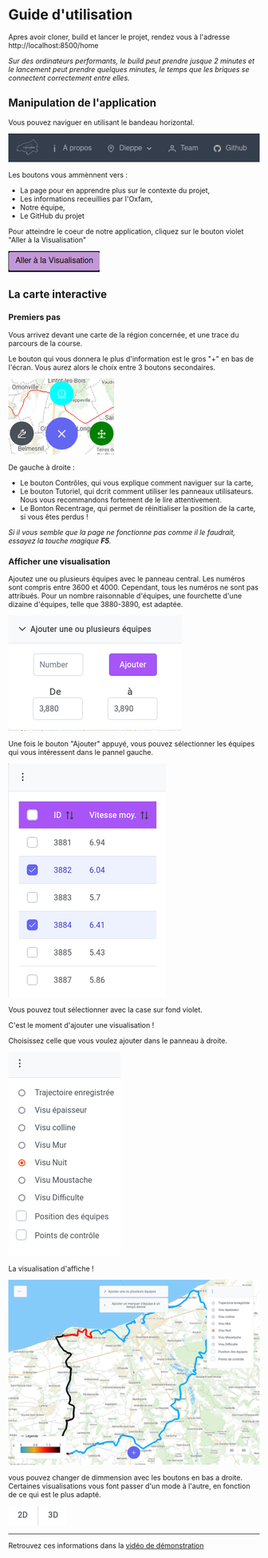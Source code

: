 # Guide d'utilisation

Apres avoir cloner, build et lancer le projet, rendez vous à l'adresse http://localhost:8500/home

*Sur des ordinateurs performants, le build peut prendre jusque 2 minutes et le lancement peut prendre quelques minutes, le temps que les briques se connectent correctement entre elles.*

## Manipulation de l'application
Vous pouvez naviguer en utilisant le bandeau horizontal.

![bandeau horizontal](./rapport/images/bandeau.png)

Les boutons vous ammènnent vers :
- La page pour en apprendre plus sur le contexte du projet,
- Les informations receuillies par l'Oxfam,
- Notre équipe,
- Le GitHub du projet

Pour atteindre le coeur de notre application, cliquez sur le bouton violet "Aller à la Visualisation"

![Bouton Visualisation](./rapport/images/bouton_visu.png)

## La carte interactive

### Premiers pas

Vous arrivez devant une carte de la région concernée, et une trace du parcours de la course.

Le bouton qui vous donnera le plus d'information est le gros "+" en bas de l'écran. Vous aurez alors le choix entre 3 boutons secondaires.

![Bonton "+" et ses options](./rapport/images/boutonPlus.png)

De gauche à droite :
- Le bouton Contrôles, qui vous explique comment naviguer sur la carte,
- Le bouton Tutoriel, qui dcrit comment utiliser les panneaux utilisateurs. Nous vous recommandons fortement de le lire attentivement.
- Le Bonton Recentrage, qui permet de réinitialiser la position de la carte, si vous êtes perdus !

*Si il vous semble que la page ne fonctionne pas comme il le faudrait, essayez la touche magique **F5**.*

### Afficher une visualisation

Ajoutez une ou plusieurs équipes avec le panneau central. Les numéros sont compris entre 3600 et 4000. Cependant, tous les numéros ne sont pas attribués. Pour un nombre raisonnable d'équipes, une fourchette d'une dizaine d'équipes, telle que 3880-3890, est adaptée.

![Ajouter des equipes](./rapport/images/ajout.png)

Une fois le bouton "Ajouter" appuyé, vous pouvez sélectionner les équipes qui vous intéressent dans le pannel gauche.

![Selectionner des equipes](./rapport/images/selection.png)

Vous pouvez tout sélectionner avec la case sur fond violet.

C'est le moment d'ajouter une visualisation !

Choisissez celle que vous voulez ajouter dans le panneau à droite.

![Choisir la visualisation](./rapport/images/panneau%20visu.png)

La visualisation d'affiche !

![Visualisation affichée](./rapport/images/visu.png)

vous pouvez changer de dimmension avec les boutons en bas a droite. Certaines visualisations vous font passer d'un mode à l'autre, en fonction de ce qui est le plus adapté.

![Bonton de dimmensions](./rapport/images/dimmension.png)

---

Retrouvez ces informations dans la [vidéo de démonstration](./oxfam-trailwalker-demo.mp4)
